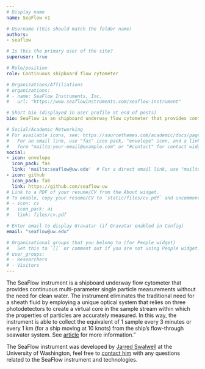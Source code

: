 ```yaml
---
# Display name
name: SeaFlow v1

# Username (this should match the folder name)
authors:
- seaflow

# Is this the primary user of the site?
superuser: true

# Role/position
role: Continuous shipboard flow cytometer

# Organizations/Affiliations
# organizations:
# - name: SeaFlow Instruments, Inc.
#   url: "https://www.seaflowinstruments.com/seaflow-instrument"

# Short bio (displayed in user profile at end of posts)
bio: SeaFlow is an shipboard underway flow cytometer that provides continuous single celled measurements of light scatter and fluorescence of small phytoplankton (< 5 µm). 

# Social/Academic Networking
# For available icons, see: https://sourcethemes.com/academic/docs/page-builder/#icons
#   For an email link, use "fas" icon pack, "envelope" icon, and a link in the
#   form "mailto:your-email@example.com" or "#contact" for contact widget.
social:
- icon: envelope
  icon_pack: fas
  link: 'mailto:seaflow@uw.edu'  # For a direct email link, use "mailto:test@example.org".
- icon: github
  icon_pack: fab
  link: https://github.com/seaflow-uw  
# Link to a PDF of your resume/CV from the About widget.
# To enable, copy your resume/CV to `static/files/cv.pdf` and uncomment the lines below.
# - icon: cv
#   icon_pack: ai
#   link: files/cv.pdf

# Enter email to display Gravatar (if Gravatar enabled in Config)
email: "seaflow@uw.edu"

# Organizational groups that you belong to (for People widget)
#   Set this to `[]` or comment out if you are not using People widget.
# user_groups:
# - Researchers
# - Visitors
---
```

The SeaFlow instrument is a shipboard underway flow cytometer that provides continuous multi-parameter single particle measurements without the need for clean water. The instrument eliminates the traditional need for a sheath fluid by employing a unique optical system that relies on three photodetectors to create a virtual core in the sample stream within which the properties of particles are accurately measured. In this way, the instrument is able to collect the equivalent of 1 sample every 3 minutes or every 1 km (for a ship moving at 10 knots) from the ship’s flow-through seawater system. See [article](https://doi.org/10.4319/lom.2011.9.466) for more information.”

The SeaFlow instrument was developed by [Jarred Swalwell](https://armbrustlab.ocean.washington.edu/people/swalwell/) at the University of Washington, feel free to [contact him](mailto:jarred@uw.edu) with any questions related to the SeaFlow instrument and technologies.